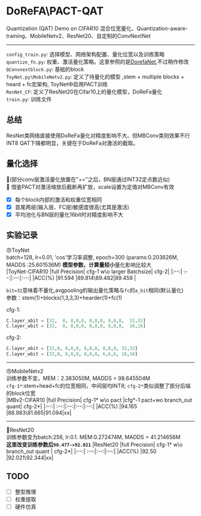 # DoReFA\PACT-QAT
Quantization (QAT) Demo on CIFAR10 
混合位宽量化、Quantization-aware-training、MobileNetv2、ResNet20、自定制的ConvNextNet


----

``config_train.py``: 选择模型、网络架构配置、量化位宽以及训练策略  
``quantize_fn.py``: 权重、激活量化策略。这里参照的是[DorefaNet](https://arxiv.org/abs/1606.06160),不过稍作修改  
``QConvnextblock.py``: 基础的block  
``ToyNet.py\MobileNetv2.py``: 定义了待量化的模型 ,stem + multiple blocks + heard + fc宏架构, ToyNet中启用PACT训练  
``ResNet_CF``: 定义了ResNet20在Cifar10上的量化模型，DoReFa量化     
``train.py``:  训练文件  
## 总结
ResNet类网络直接使用DoReFa量化对精度影响不大。但MBConv类则效果不行INT8 QAT下降都明显，关键在于DoReFa对激活的截取。

## 量化选择
:gift_heart:(部分conv层激活量化放置在"+="之后，BN层通过INT32定点数近似)  
:black_heart: 借鉴PACT对激活缩放后截断再扩放，scale设置为定值对MBConv有效

- [x] 每个block内部的激活和权重位宽相同
- [x] 首尾两层(输入层、FC层)敏感度很高(尤其是激活)
- [x] 平均池化与BN层的量化16bit时对精度影响不大

## 实验记录
😠ToyNet  
batch=128, lr=0.01, 'cos'学习率调整, epoch=300 (params:0.203626M, MADDS :25.601536M)  **模型参数、计算量较小**量化影响比较大  
|ToyNet-CIFAR10 |full Precision| cfg-1 w\o larger Batchsize| cfg-2|
|:--:| :--:|:--:|:--:|
|ACC(%) |91.594 |89.814\89.482|89.458 |

```bit=32```意味着不量化,avgpooling的输出量化策略与``fc``的``a_bit``相同(默认量化)  
参数：stem(1)+blocks(1,3,3,3)+hearder(1)+fc(1)  

cfg-1:  
```python
C.layer_abit = [32,  8, 8,8,8, 8,8,8, 8,8,8,  32,32]
C.layer_wbit = [32,  8, 8,8,8, 8,8,8, 8,8,8,  16,16]
```
cfg-2:  
```python
C.layer_abit = [32,8, 8,8,8, 8,8,8, 8,8,8, 32,32]
C.layer_wbit = [32,8, 8,8,8, 8,8,8, 6,6,6, 16,16]
```
----
😠MobileNetv2  
训练参数不变，MEM：2.383050M, MADDS = 98.645504M   
``cfg-1*``:stem+head+fc的位宽相同，中间层均INT8; ``cfg-2*``类似调整了部分后端的block位宽   
|MBv2-CIFAR10 |full Precision| cfg-1* w\o pact |cfg*-1 pact+wo branch_out quant| cfg-2*|
|:--:| :--:|:--:|:--:|:--:|
|ACC(%) |94.165 |88.983\81.665|91.094|xx|


----
:rocket:ResNet20   
训练参数变为batch:256, lr:0.1. MEM:0.272474M, MADDS = 41.214656M    
**这里改变训练参数后```90.477->92.021```**
|ResNet20 |full Precision| cfg-1* w\o branch_out quant | cfg-2*|
|:--:| :--:|:--:|:--:|
|ACC(%) |92.50 |92.021\92.344|xx|
## TODO
- [ ] 整型推理
- [ ] 权重提取
- [ ] 硬件仿真
